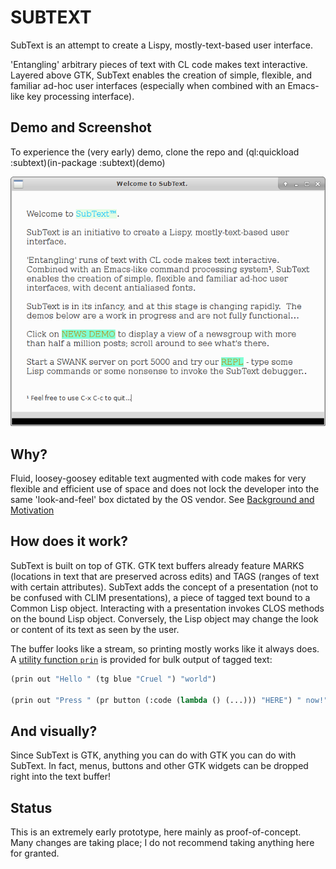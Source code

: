 # SUBTEXT 

SubText is an attempt to create a Lispy, mostly-text-based user interface.

'Entangling' arbitrary pieces of text with CL code makes text interactive.  Layered above GTK, SubText enables the creation of simple, flexible, and familiar ad-hoc user interfaces (especially when combined with an Emacs-like key processing interface).

## Demo and Screenshot

To experience the (very early) demo, clone the repo and (ql:quickload :subtext)(in-package :subtext)(demo)

![screenshot](Screenshot.png?raw=true) 

## Why?

Fluid, loosey-goosey editable text augmented with code makes for very flexible and efficient use of space and does not lock the developer into the same 'look-and-feel' box dictated by the OS vendor.  See [Background and Motivation](https://github.com/stacksmith/subtext/wiki/Background-and-Motivation)

## How does it work?

SubText is built on top of GTK.  GTK text buffers already feature MARKS (locations in text that are preserved across edits) and TAGS (ranges of text with certain attributes).  SubText adds the concept of a presentation (not to be confused with CLIM presentations), a piece of tagged text bound to a Common Lisp object.  Interacting with a presentation invokes CLOS methods on the bound Lisp object.  Conversely, the Lisp object may change the look or content of its text as seen by the user.

The buffer looks like a stream, so printing mostly works like it always does.  A [utility function `prin`](https://github.com/stacksmith/subtext/wiki/PRIN) is provided for bulk output of tagged text:

```lisp
(prin out "Hello " (tg blue "Cruel ") "world")

(prin out "Press " (pr button (:code (lambda () (...))) "HERE") " now!")

```

## And visually?

Since SubText is GTK, anything you can do with GTK you can do with SubText.  In fact, menus, buttons and other GTK widgets can be dropped right into the text buffer!

## Status

This is an extremely early prototype, here mainly as proof-of-concept.  Many changes are taking place; I do not recommend taking anything here for granted.

